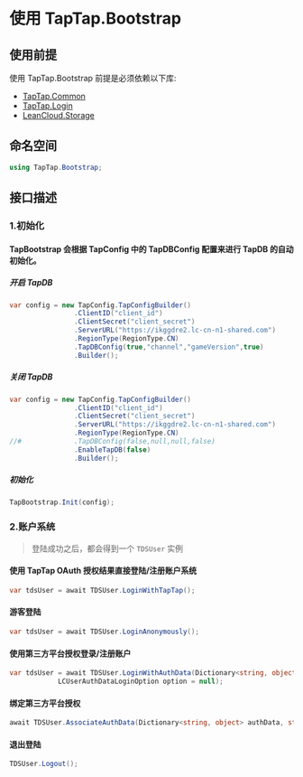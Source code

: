 # 使用 TapTap.Bootstrap

## 使用前提

使用 TapTap.Bootstrap 前提是必须依赖以下库:
* [TapTap.Common](https://github.com/TapTap/TapCommon-Unity.git)
* [TapTap.Login](https://github.com/TapTap/TapLogin-Unity.git)
* [LeanCloud.Storage](https://github.com/leancloud/csharp-sdk)

## 命名空间

```c#
using TapTap.Bootstrap;
```

## 接口描述

### 1.初始化

#### TapBootstrap 会根据 TapConfig 中的 TapDBConfig 配置来进行 TapDB 的自动初始化。

##### 开启 TapDB
```c#
var config = new TapConfig.TapConfigBuilder()
                .ClientID("client_id")
                .ClientSecret("client_secret")
                .ServerURL("https://ikggdre2.lc-cn-n1-shared.com")
                .RegionType(RegionType.CN)
                .TapDBConfig(true,"channel","gameVersion",true)
                .Builder();
```
##### 关闭 TapDB
```c#
var config = new TapConfig.TapConfigBuilder()
                .ClientID("client_id")
                .ClientSecret("client_secret")
                .ServerURL("https://ikggdre2.lc-cn-n1-shared.com")
                .RegionType(RegionType.CN)
//#             .TapDBConfig(false,null,null,false)
                .EnableTapDB(false)
                .Builder();
```
##### 初始化
```c#
TapBootstrap.Init(config);
```

### 2.账户系统

> 登陆成功之后，都会得到一个 `TDSUser` 实例

#### 使用 TapTap OAuth 授权结果直接登陆/注册账户系统

```c#
var tdsUser = await TDSUser.LoginWithTapTap();
```

#### 游客登陆

```c#
var tdsUser = await TDSUser.LoginAnonymously();
```

#### 使用第三方平台授权登录/注册账户

```c#
var tdsUser = await TDSUser.LoginWithAuthData(Dictionary<string, object> authData, string platform,
            LCUserAuthDataLoginOption option = null);
```

#### 绑定第三方平台授权

```c#
await TDSUser.AssociateAuthData(Dictionary<string, object> authData, string platform);
```

#### 退出登陆

```c#
TDSUser.Logout();
```


